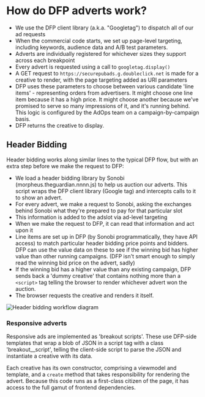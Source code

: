 # How do DFP adverts work?

* We use the DFP client library (a.k.a. "Googletag") to dispatch all of our ad requests
* When the commercial code starts, we set up page-level targeting, including keywords, audience data and A/B test parameters.
* Adverts are individually registered for whichever sizes they support across each breakpoint
* Every advert is requested using a call to `googletag.display()`
* A GET request to `https://securepubads.g.doubleclick.net` is made for a creative to render, with the page targeting added as URI parameters
* DFP uses these parameters to choose between various candidate 'line items' - representing orders from advertisers. It might choose one line item because it has a high price. It might choose another because we've promised to serve so many impressions of it, and it's running behind. This logic is configured by the AdOps team on a campaign-by-campaign basis.
* DFP returns the creative to display.

## Header Bidding
Header bidding works along similar lines to the typical DFP flow, but with an extra step before we make the request to DFP:

* We load a header bidding library by Sonobi (morpheus.theguardian.nnnn.js) to help us auction our adverts. This script wraps the DFP client library (Google tag) and intercepts calls to it to show an advert.
* For every advert, we make a request to Sonobi, asking the exchanges behind Sonobi what they're prepared to pay for that particular slot
* This information is added to the adslot via ad-level targeting
* When we make the request to DFP, it can read that information and act upon it
* Line items are set up in DFP (by Sonobi programmatically, they have API access) to match particular header bidding price points and bidders. DFP can use the value data on these to see if the winning bid has higher value than other running campaigns. (DFP isn't smart enough to simply read the winning bid price on the advert, sadly)
* If the winning bid has a higher value than any existing campaign, DFP sends back a 'dummy creative' that contains nothing more than a `<script>` tag telling the browser to render whichever advert won the auction.
* The browser requests the creative and renders it itself.

![Header bidding workflow diagram](https://cloud.githubusercontent.com/assets/3148617/13568947/e35ab8cc-e45c-11e5-89a0-6413312e30e0.png)

### Responsive adverts
Responsive ads are implemented as 'breakout scripts'. These use DFP-side templates that wrap a blob of JSON in a script tag with a class 'breakout__script', telling the client-side script to parse the JSON and instantiate a creative with its data.

Each creative has its own constructor, comprising a viewmodel and template, and a `create` method that takes responsibility for rendering the advert. Because this code runs as a first-class citizen of the page, it has access to the full gamut of frontend dependencies.

